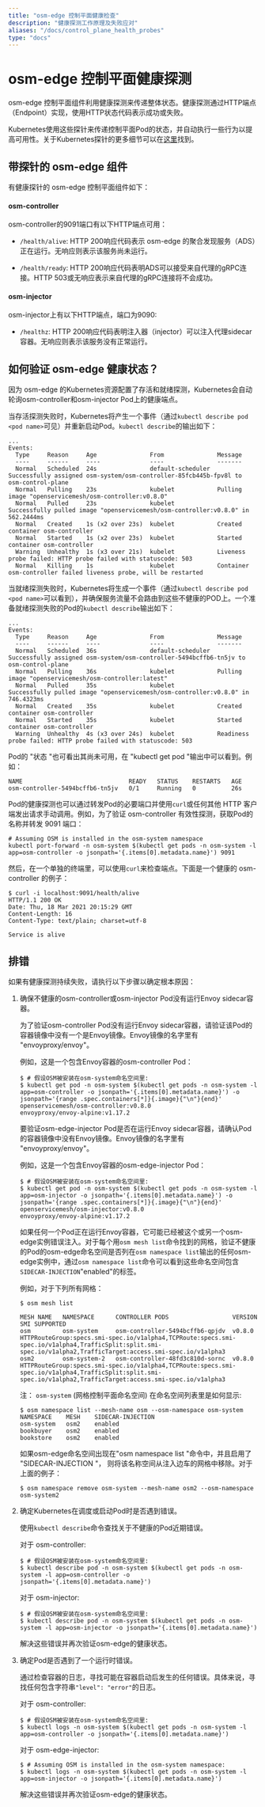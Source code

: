 ```yaml
---
title: "osm-edge 控制平面健康检查"
description: "健康探测工作原理及失败应对"
aliases: "/docs/control_plane_health_probes"
type: "docs"
---
```


# osm-edge 控制平面健康探测

osm-edge 控制平面组件利用健康探测来传递整体状态。健康探测通过HTTP端点（Endpoint）实现，使用HTTP状态代码表示成功或失败。

Kubernetes使用这些探针来传递控制平面Pod的状态，并自动执行一些行为以提高可用性。关于Kubernetes探针的更多细节可以在[这里](https://kubernetes.io/docs/tasks/configure-pod-container/configure-liveness-readiness-startup-probes/)找到。

## 带探针的 osm-edge 组件

有健康探针的 osm-edge 控制平面组件如下：

#### osm-controller

osm-controller的9091端口有以下HTTP端点可用：

- `/health/alive`: HTTP 200响应代码表示 osm-edge 的聚合发现服务（ADS）正在运行。无响应则表示该服务尚未运行。

- `/health/ready`: HTTP 200响应代码表明ADS可以接受来自代理的gRPC连接。HTTP 503或无响应表示来自代理的gRPC连接将不会成功。

#### osm-injector

osm-injector上有以下HTTP端点，端口为9090:

- `/healthz`: HTTP 200响应代码表明注入器（injector）可以注入代理sidecar容器。无响应则表示该服务没有正常运行。

## 如何验证 osm-edge 健康状态？

因为 osm-edge 的Kubernetes资源配置了存活和就绪探测，Kubernetes会自动轮询osm-controller和osm-injector Pod上的健康端点。

当存活探测失败时，Kubernetes将产生一个事件（通过`kubectl describe pod <pod name>`可见）并重新启动Pod。`kubectl describe`的输出如下：

```shell
...
Events:
  Type     Reason     Age               From               Message
  ----     ------     ----              ----               -------
  Normal   Scheduled  24s               default-scheduler  Successfully assigned osm-system/osm-controller-85fcb445b-fpv8l to osm-control-plane
  Normal   Pulling    23s               kubelet            Pulling image "openservicemesh/osm-controller:v0.8.0"
  Normal   Pulled     23s               kubelet            Successfully pulled image "openservicemesh/osm-controller:v0.8.0" in 562.2444ms
  Normal   Created    1s (x2 over 23s)  kubelet            Created container osm-controller
  Normal   Started    1s (x2 over 23s)  kubelet            Started container osm-controller
  Warning  Unhealthy  1s (x3 over 21s)  kubelet            Liveness probe failed: HTTP probe failed with statuscode: 503
  Normal   Killing    1s                kubelet            Container osm-controller failed liveness probe, will be restarted
```

当就绪探测失败时，Kubernetes将生成一个事件（通过`kubectl describe pod <pod name>`可以看到），并确保服务流量不会路由到这些不健康的POD上。一个准备就绪探测失败的Pod的`kubectl describe`输出如下：

```shell
...
Events:
  Type     Reason     Age               From               Message
  ----     ------     ----              ----               -------
  Normal   Scheduled  36s               default-scheduler  Successfully assigned osm-system/osm-controller-5494bcffb6-tn5jv to osm-control-plane
  Normal   Pulling    36s               kubelet            Pulling image "openservicemesh/osm-controller:latest"
  Normal   Pulled     35s               kubelet            Successfully pulled image "openservicemesh/osm-controller:v0.8.0" in 746.4323ms
  Normal   Created    35s               kubelet            Created container osm-controller
  Normal   Started    35s               kubelet            Started container osm-controller
  Warning  Unhealthy  4s (x3 over 24s)  kubelet            Readiness probe failed: HTTP probe failed with statuscode: 503
```

Pod的 "状态 "也可看出其尚未可用，在 "kubectl get pod "输出中可以看到。例如：

```shell
NAME                              READY   STATUS    RESTARTS   AGE
osm-controller-5494bcffb6-tn5jv   0/1     Running   0          26s
```

Pod的健康探测也可以通过转发Pod的必要端口并使用`curl`或任何其他 HTTP 客户端发出请求手动调用。例如，为了验证 osm-controller 有效性探测，获取Pod的名称并转发 9091 端口：

```shell
# Assuming OSM is installed in the osm-system namespace
kubectl port-forward -n osm-system $(kubectl get pods -n osm-system -l app=osm-controller -o jsonpath='{.items[0].metadata.name}') 9091
```

然后，在一个单独的终端里，可以使用`curl`来检查端点。下面是一个健康的 osm-controller 的例子：

```console
$ curl -i localhost:9091/health/alive
HTTP/1.1 200 OK
Date: Thu, 18 Mar 2021 20:15:29 GMT
Content-Length: 16
Content-Type: text/plain; charset=utf-8

Service is alive
```

## 排错

如果有健康探测持续失败，请执行以下步骤以确定根本原因：

1. 确保不健康的osm-controller或osm-injector Pod没有运行Envoy sidecar容器。

    为了验证osm-controller Pod没有运行Envoy sidecar容器，请验证该Pod的容器镜像中没有一个是Envoy镜像。Envoy镜像的名字里有 "envoyproxy/envoy"。

    例如，这是一个包含Envoy容器的osm-controller Pod：

    ```console
    $ # 假设OSM被安装在osm-system命名空间里:
    $ kubectl get pod -n osm-system $(kubectl get pods -n osm-system -l app=osm-controller -o jsonpath='{.items[0].metadata.name}') -o jsonpath='{range .spec.containers[*]}{.image}{"\n"}{end}'
    openservicemesh/osm-controller:v0.8.0
    envoyproxy/envoy-alpine:v1.17.2
    ```

    要验证osm-edge-injector Pod是否在运行Envoy sidecar容器，请确认Pod的容器镜像中没有Envoy镜像。Envoy镜像的名字里有 "envoyproxy/envoy"。

    例如，这是一个包含Envoy容器的osm-edge-injector Pod：

    ```console
    $ # 假设OSM被安装在osm-system命名空间里:
    $ kubectl get pod -n osm-system $(kubectl get pods -n osm-system -l app=osm-injector -o jsonpath='{.items[0].metadata.name}') -o jsonpath='{range .spec.containers[*]}{.image}{"\n"}{end}'
    openservicemesh/osm-injector:v0.8.0
    envoyproxy/envoy-alpine:v1.17.2
    ```

    如果任何一个Pod正在运行Envoy容器，它可能已经被这个或另一个osm-edge实例错误注入。对于每个用`osm mesh list`命令找到的网格，验证不健康的Pod的osm-edge命名空间是否列在`osm namespace list`输出的任何osm-edge实例中，通过`osm namespace list`命令可以看到这些命名空间包含 `SIDECAR-INJECTION`"enabled"的标签。

    例如，对于下列所有网格：

    ```console
    $ osm mesh list
    
    MESH NAME   NAMESPACE      CONTROLLER PODS                  VERSION     SMI SUPPORTED
    osm         osm-system     osm-controller-5494bcffb6-qpjdv  v0.8.0      HTTPRouteGroup:specs.smi-spec.io/v1alpha4,TCPRoute:specs.smi-spec.io/v1alpha4,TrafficSplit:split.smi-spec.io/v1alpha2,TrafficTarget:access.smi-spec.io/v1alpha3
    osm2        osm-system-2   osm-controller-48fd3c810d-sornc  v0.8.0      HTTPRouteGroup:specs.smi-spec.io/v1alpha4,TCPRoute:specs.smi-spec.io/v1alpha4,TrafficSplit:split.smi-spec.io/v1alpha2,TrafficTarget:access.smi-spec.io/v1alpha3
    ```

    注：  `osm-system` (网格控制平面命名空间) 在命名空间列表里是如何显示:

    ```console
    $ osm namespace list --mesh-name osm --osm-namespace osm-system
    NAMESPACE    MESH    SIDECAR-INJECTION
    osm-system   osm2    enabled
    bookbuyer    osm2    enabled
    bookstore    osm2    enabled
    ```

    如果osm-edge命名空间出现在"osm namespace list "命令中，并且启用了 "SIDECAR-INJECTION "， 则将该名称空间从注入边车的网格中移除。对于上面的例子：

    ```console
    $ osm namespace remove osm-system --mesh-name osm2 --osm-namespace osm-system2
    ```

1. 确定Kubernetes在调度或启动Pod时是否遇到错误。

    使用`kubectl describe`命令查找关于不健康的Pod近期错误。

    对于 osm-controller:

    ```console
    $ # 假设OSM被安装在osm-system命名空间里:
    $ kubectl describe pod -n osm-system $(kubectl get pods -n osm-system -l app=osm-controller -o jsonpath='{.items[0].metadata.name}')
    ```

    对于 osm-injector:

    ```console
    $ # 假设OSM被安装在osm-system命名空间里:
    $ kubectl describe pod -n osm-system $(kubectl get pods -n osm-system -l app=osm-injector -o jsonpath='{.items[0].metadata.name}')
    ```

    解决这些错误并再次验证osm-edge的健康状态。

1. 确定Pod是否遇到了一个运行时错误。

    通过检查容器的日志，寻找可能在容器启动后发生的任何错误。具体来说，寻找任何包含字符串`"level": "error"`的日志。

    对于 osm-controller:

    ```console
    $ # 假设OSM被安装在osm-system命名空间里:
    $ kubectl logs -n osm-system $(kubectl get pods -n osm-system -l app=osm-controller -o jsonpath='{.items[0].metadata.name}')
    ```

    对于 osm-edge-injector:

    ```console
    $ # Assuming OSM is installed in the osm-system namespace:
    $ kubectl logs -n osm-system $(kubectl get pods -n osm-system -l app=osm-injector -o jsonpath='{.items[0].metadata.name}')
    ```

    解决这些错误并再次验证osm-edge的健康状态。
